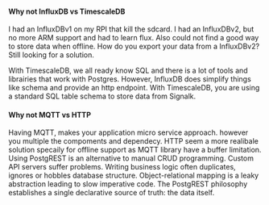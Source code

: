
#### Why not InfluxDB vs TimescaleDB
I had an InfluxDBv1 on my RPI that kill the sdcard. I had an InfluxDBv2, but no more ARM support and had to learn flux. Also could not find a good way to store data when offline. How do you export your data from a InfluxDBv2? Still looking for a solution.

With TimescaleDB, we all ready know SQL and there is a lot of tools and librairies that work with Postgres.
However, InfluxDB does simplify things like schema and provide an http endpoint.
With TimescaleDB, you are using a standard SQL table schema to store data from Signalk.

#### Why not MQTT vs HTTP 
Having MQTT, makes your application micro service approach. however you multiple the compoments and dependecy. HTTP seem a more realibale solution specaily for offline support as MQTT library have a buffer limitation.
Using PostgREST is an alternative to manual CRUD programming. Custom API servers suffer problems. Writing business logic often duplicates, ignores or hobbles database structure. Object-relational mapping is a leaky abstraction leading to slow imperative code. The PostgREST philosophy establishes a single declarative source of truth: the data itself.
